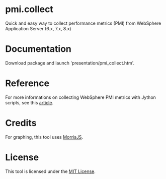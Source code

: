 # pmi.collect
Quick and easy way to collect performance metrics (PMI) from WebSphere Application Server (6.x, 7.x, 8.x)

# Documentation
Download package and launch 'presentation/pmi_collect.htm'.

# Reference
For more informations on collecting WebSphere PMI metrics with Jython scripts, see this [article](http://www.ibm.com/developerworks/websphere/techjournal/1112_guillemenot/1112_guillemenot.html).

# Credits
For graphing, this tool uses [MorrisJS](http://morrisjs.github.io/morris.js/).

# License
This tool is licensed under the [MIT License](LICENSE).

